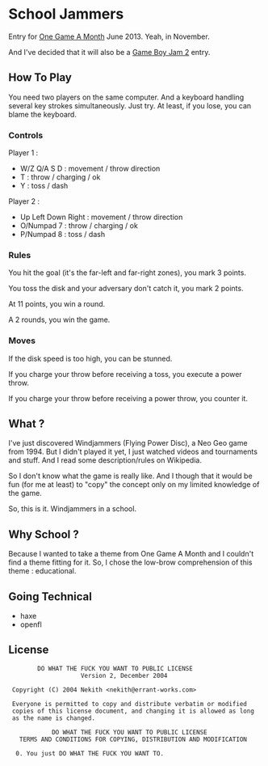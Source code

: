 # School Jammers

Entry for [One Game A Month](http://www.onegameamonth.com "One Game A Month") June 2013.
Yeah, in November.

And I've decided that it will also be a [Game Boy Jam 2](http://gbjam.net "Game Boy Jam") entry.

## How To Play

You need two players on the same computer.
And a keyboard handling several key strokes simultaneously.
Just try. At least, if you lose, you can blame the keyboard.

### Controls

Player 1 :

* W/Z Q/A S D : movement / throw direction
* T : throw / charging / ok
* Y : toss / dash

Player 2 :

* Up Left Down Right : movement / throw direction
* O/Numpad 7 : throw / charging / ok
* P/Numpad 8 : toss / dash

### Rules

You hit the goal (it's the far-left and far-right zones), you mark 3 points.

You toss the disk and your adversary don't catch it, you mark 2 points.

At 11 points, you win a round.

A 2 rounds, you win the game.

### Moves

If the disk speed is too high, you can be stunned.

If you charge your throw before receiving a toss, you execute a power throw.

If you charge your throw before receiving a power throw, you counter it.

## What ?

I've just discovered Windjammers (Flying Power Disc), a Neo Geo game from 1994.
But I didn't played it yet, I just watched videos and tournaments and stuff.
And I read some description/rules on Wikipedia.

So I don't know what the game is really like.
And I though that it would be fun (for me at least) to "copy" the concept only on my limited knowledge of the game.

So, this is it.
Windjammers in a school.

## Why School ?

Because I wanted to take a theme from One Game A Month and I couldn't find a theme fitting for it.
So, I chose the low-brow comprehension of this theme : educational.

## Going Technical

* haxe
* openfl

## License 

            DO WHAT THE FUCK YOU WANT TO PUBLIC LICENSE 
                        Version 2, December 2004 

     Copyright (C) 2004 Nekith <nekith@errant-works.com> 

     Everyone is permitted to copy and distribute verbatim or modified 
     copies of this license document, and changing it is allowed as long 
     as the name is changed. 

                DO WHAT THE FUCK YOU WANT TO PUBLIC LICENSE 
       TERMS AND CONDITIONS FOR COPYING, DISTRIBUTION AND MODIFICATION 

      0. You just DO WHAT THE FUCK YOU WANT TO.
